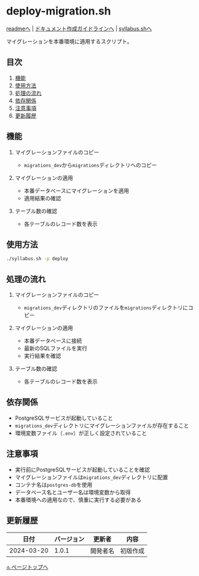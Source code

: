 <!--
更新時の注意事項:
- 準拠とは、類推せずに内容に従うこと
- 更新は docs/doc.md に準拠すること
-->

# deploy-migration.sh

[readmeへ](../README.md) | [ドキュメント作成ガイドラインへ](../doc.md) | [syllabus.shへ](./syllabus.md)

マイグレーションを本番環境に適用するスクリプト。

## 目次
1. [機能](#機能)
2. [使用方法](#使用方法)
3. [処理の流れ](#処理の流れ)
4. [依存関係](#依存関係)
5. [注意事項](#注意事項)
6. [更新履歴](#更新履歴)

## 機能

1. マイグレーションファイルのコピー
   - `migrations_dev`から`migrations`ディレクトリへのコピー

2. マイグレーションの適用
   - 本番データベースにマイグレーションを適用
   - 適用結果の確認

3. テーブル数の確認
   - 各テーブルのレコード数を表示

## 使用方法

```bash
./syllabus.sh -p deploy
```

## 処理の流れ

1. マイグレーションファイルのコピー
   - `migrations_dev`ディレクトリのファイルを`migrations`ディレクトリにコピー

2. マイグレーションの適用
   - 本番データベースに接続
   - 最新のSQLファイルを実行
   - 実行結果を確認

3. テーブル数の確認
   - 各テーブルのレコード数を表示

## 依存関係

- PostgreSQLサービスが起動していること
- `migrations_dev`ディレクトリにマイグレーションファイルが存在すること
- 環境変数ファイル（`.env`）が正しく設定されていること

## 注意事項

- 実行前にPostgreSQLサービスが起動していることを確認
- マイグレーションファイルは`migrations_dev`ディレクトリに配置
- コンテナ名は`postgres-db`を使用
- データベース名とユーザー名は環境変数から取得
- 本番環境への適用なので、慎重に実行する必要がある

## 更新履歴

| 日付 | バージョン | 更新者 | 内容 |
|------|------------|--------|------|
| 2024-03-20 | 1.0.1 | 開発者名 | 初版作成 |

[🔝 ページトップへ](#deploy-migrationsh) 